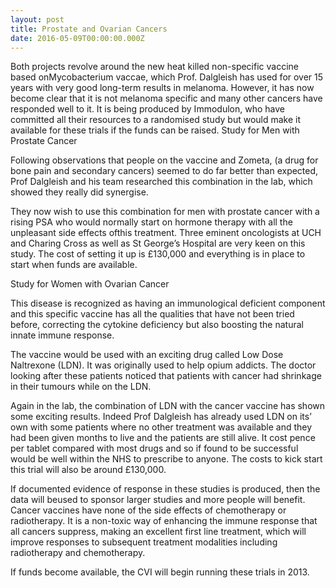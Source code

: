 ```yaml
---
layout: post
title: Prostate and Ovarian Cancers
date: 2016-05-09T00:00:00.000Z
---
```



Both projects revolve around the new heat killed non-specific vaccine based onMycobacterium vaccae, which Prof. Dalgleish has used for over 15 years with very good long-term results in melanoma. However, it has now become clear that it is not melanoma specific and many other cancers have responded well to it. It is being produced by Immodulon, who have committed all their resources to a randomised study but would make it available for these trials if the funds can be raised. Study for Men with Prostate Cancer

Following observations that people on the vaccine and Zometa, (a drug for bone pain and secondary cancers) seemed to do far better than expected, Prof Dalgleish and his team researched this combination in the lab, which showed they really did synergise.

They now wish to use this combination for men with prostate cancer with a rising PSA who would normally start on hormone therapy with all the unpleasant side effects ofthis treatment. Three eminent oncologists at UCH and Charing Cross as well as St George’s Hospital are very keen on this study. The cost of setting it up is &pound;130,000 and everything is in place to start when funds are available.

Study for Women with Ovarian Cancer

This disease is recognized as having an immunological deficient component and this specific vaccine has all the qualities that have not been tried before, correcting the cytokine deficiency but also boosting the natural innate immune response.&nbsp;

The vaccine would be used with an exciting drug called Low Dose Naltrexone (LDN). It was originally used to help opium addicts. The doctor looking after these patients noticed that patients with cancer had shrinkage in their tumours while on the LDN.

Again in the lab, the combination of LDN with the cancer vaccine has shown some exciting results. Indeed Prof Dalgleish has already used LDN on its’ own with some patients where no other treatment was available and they had been given months to live and the patients are still alive. It cost pence per tablet compared with most drugs and so if found to be successful would be well within the NHS to prescribe to anyone. The costs to kick start this trial will also be around &pound;130,000.

If documented evidence of response in these studies is produced, then the data will beused to sponsor larger studies and more people will benefit. Cancer vaccines have none of the side effects of chemotherapy or radiotherapy. It is a non-toxic way of enhancing the immune response that all cancers suppress, making an excellent first line treatment, which will improve responses to subsequent treatment modalities including radiotherapy and chemotherapy.

If funds become available, the CVI will begin running these trials in 2013.